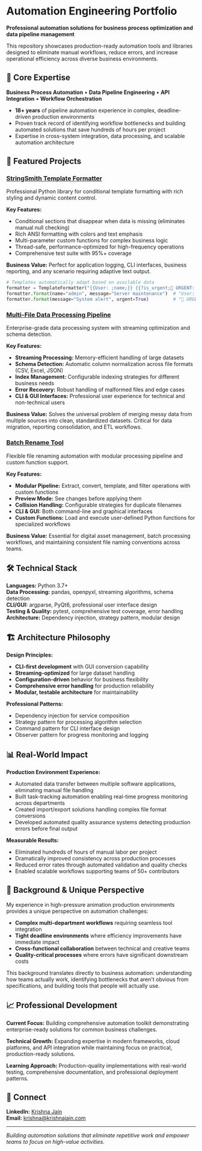 # Automation Engineering Portfolio

**Professional automation solutions for business process optimization and data pipeline management**

This repository showcases production-ready automation tools and libraries designed to eliminate manual workflows, reduce errors, and increase operational efficiency across diverse business environments.

## 🎯 Core Expertise

**Business Process Automation** • **Data Pipeline Engineering** • **API Integration** • **Workflow Orchestration**

- **18+ years** of pipeline automation experience in complex, deadline-driven production environments
- Proven track record of identifying workflow bottlenecks and building automated solutions that save hundreds of hours per project
- Expertise in cross-system integration, data processing, and scalable automation architecture

## 🚀 Featured Projects

### [StringSmith Template Formatter](./shared_utils/stringsmith/)
Professional Python library for conditional template formatting with rich styling and dynamic content control.

**Key Features:**
- Conditional sections that disappear when data is missing (eliminates manual null checking)
- Rich ANSI formatting with colors and text emphasis
- Multi-parameter custom functions for complex business logic
- Thread-safe, performance-optimized for high-frequency operations
- Comprehensive test suite with 95%+ coverage

**Business Value:** Perfect for application logging, CLI interfaces, business reporting, and any scenario requiring adaptive text output.

```python
# Templates automatically adapt based on available data
formatter = TemplateFormatter("{{User: ;name;}} {{?is_urgent;🚨 URGENT: ;}} {{message}}")
formatter.format(name="admin", message="Server maintenance")  # "User: admin Server maintenance"
formatter.format(message="System alert", urgent=True)         # "🚨 URGENT: System alert"
```

### [Multi-File Data Processing Pipeline](./data_pipeline/)
Enterprise-grade data processing system with streaming optimization and schema detection.

**Key Features:**
- **Streaming Processing:** Memory-efficient handling of large datasets
- **Schema Detection:** Automatic column normalization across file formats (CSV, Excel, JSON)
- **Index Management:** Configurable indexing strategies for different business needs
- **Error Recovery:** Robust handling of malformed files and edge cases
- **CLI & GUI Interfaces:** Professional user experience for technical and non-technical users

**Business Value:** Solves the universal problem of merging messy data from multiple sources into clean, standardized datasets. Critical for data migration, reporting consolidation, and ETL workflows.

### [Batch Rename Tool](./batch_rename/)
Flexible file renaming automation with modular processing pipeline and custom function support.

**Key Features:**
- **Modular Pipeline:** Extract, convert, template, and filter operations with custom functions
- **Preview Mode:** See changes before applying them
- **Collision Handling:** Configurable strategies for duplicate filenames
- **CLI & GUI:** Both command-line and graphical interfaces
- **Custom Functions:** Load and execute user-defined Python functions for specialized workflows

**Business Value:** Essential for digital asset management, batch processing workflows, and maintaining consistent file naming conventions across teams.

## 🛠️ Technical Stack

**Languages:** Python 3.7+  
**Data Processing:** pandas, openpyxl, streaming algorithms, schema detection  
**CLI/GUI:** argparse, PyQt6, professional user interface design  
**Testing & Quality:** pytest, comprehensive test coverage, error handling  
**Architecture:** Dependency injection, strategy pattern, modular design

## 🏗️ Architecture Philosophy

**Design Principles:**
- **CLI-first development** with GUI conversion capability
- **Streaming-optimized** for large dataset handling
- **Configuration-driven** behavior for business flexibility
- **Comprehensive error handling** for production reliability
- **Modular, testable architecture** for maintainability

**Professional Patterns:**
- Dependency injection for service composition
- Strategy pattern for processing algorithm selection
- Command pattern for CLI interface design
- Observer pattern for progress monitoring and logging

## 📊 Real-World Impact

**Production Environment Experience:**
- Automated data transfer between multiple software applications, eliminating manual file handling
- Built task-tracking automation enabling real-time progress monitoring across departments  
- Created import/export solutions handling complex file format conversions
- Developed automated quality assurance systems detecting production errors before final output

**Measurable Results:**
- Eliminated hundreds of hours of manual labor per project
- Dramatically improved consistency across production processes
- Reduced error rates through automated validation and quality checks
- Enabled scalable workflows supporting teams of 50+ contributors

## 🎨 Background & Unique Perspective

My experience in high-pressure animation production environments provides a unique perspective on automation challenges:

- **Complex multi-department workflows** requiring seamless tool integration
- **Tight deadline environments** where efficiency improvements have immediate impact
- **Cross-functional collaboration** between technical and creative teams
- **Quality-critical processes** where errors have significant downstream costs

This background translates directly to business automation: understanding how teams actually work, identifying bottlenecks that aren't obvious from specifications, and building tools that people will actually use.

## 📈 Professional Development

**Current Focus:** Building comprehensive automation toolkit demonstrating enterprise-ready solutions for common business challenges.

**Technical Growth:** Expanding expertise in modern frameworks, cloud platforms, and API integration while maintaining focus on practical, production-ready solutions.

**Learning Approach:** Production-quality implementations with real-world testing, comprehensive documentation, and professional deployment patterns.

## 🔗 Connect

**LinkedIn:** [Krishna Jain](https://www.linkedin.com/in/krishna-jain-938b7222)  
**Email:** krishna@krishnajain.com  

---

*Building automation solutions that eliminate repetitive work and empower teams to focus on high-value activities.*